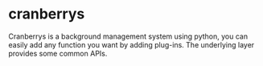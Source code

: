 # cranberrys

Cranberrys is a background management system using python, you can easily add any function you want by adding plug-ins. The underlying layer provides some common APIs.
